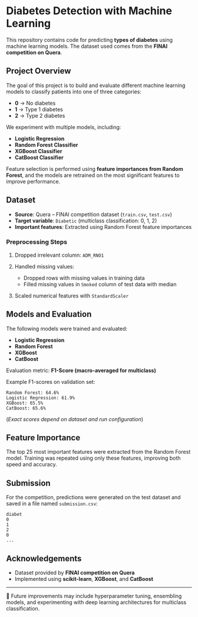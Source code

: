 # Diabetes Detection with Machine Learning

This repository contains code for predicting **types of diabetes** using machine learning models. The dataset used comes from the **FINAI competition on Quera**.

## Project Overview

The goal of this project is to build and evaluate different machine learning models to classify patients into one of three categories:

* **0** → No diabetes
* **1** → Type 1 diabetes
* **2** → Type 2 diabetes

We experiment with multiple models, including:

* **Logistic Regression**
* **Random Forest Classifier**
* **XGBoost Classifier**
* **CatBoost Classifier**

Feature selection is performed using **feature importances from Random Forest**, and the models are retrained on the most significant features to improve performance.

## Dataset

* **Source**: Quera – FINAI competition dataset (`train.csv`, `test.csv`)
* **Target variable**: `Diabetic` (multiclass classification: 0, 1, 2)
* **Important features**: Extracted using Random Forest feature importances

### Preprocessing Steps

1. Dropped irrelevant column: `ADM_RNO1`
2. Handled missing values:

   * Dropped rows with missing values in training data
   * Filled missing values in `Smoked` column of test data with median
3. Scaled numerical features with `StandardScaler`

## Models and Evaluation

The following models were trained and evaluated:

* **Logistic Regression**
* **Random Forest**
* **XGBoost**
* **CatBoost**

Evaluation metric: **F1-Score (macro-averaged for multiclass)**

Example F1-scores on validation set:

```
Random Forest: 64.6%
Logistic Regression: 61.9%
XGBoost: 65.5%
CatBoost: 65.6%
```

(*Exact scores depend on dataset and run configuration*)

## Feature Importance

The top 25 most important features were extracted from the Random Forest model. Training was repeated using only these features, improving both speed and accuracy.

## Submission

For the competition, predictions were generated on the test dataset and saved in a file named `submission.csv`:

```
diabet
0
1
2
0
...
```
## Acknowledgements

* Dataset provided by **FINAI competition on Quera**
* Implemented using **scikit-learn**, **XGBoost**, and **CatBoost**

---

🚀 Future improvements may include hyperparameter tuning, ensembling models, and experimenting with deep learning architectures for multiclass classification.
